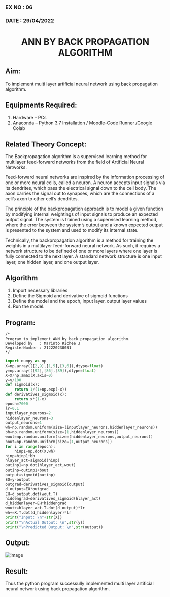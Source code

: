### EX NO : 06
### DATE  : 29/04/2022
# <p align="center"> ANN BY BACK PROPAGATION ALGORITHM </p>
## Aim:
   To implement multi layer artificial neural network using back propagation algorithm.
## Equipments Required:
1. Hardware – PCs
2. Anaconda – Python 3.7 Installation / Moodle-Code Runner /Google Colab

## Related Theory Concept:
The Backpropagation algorithm is a supervised learning method for multilayer feed-forward networks from the field of Artificial Neural Networks.

Feed-forward neural networks are inspired by the information processing of one or more neural cells, called a neuron. A neuron accepts input signals via its dendrites, which pass the electrical signal down to the cell body. The axon carries the signal out to synapses, which are the connections of a cell’s axon to other cell’s dendrites.

The principle of the backpropagation approach is to model a given function by modifying internal weightings of input signals to produce an expected output signal. The system is trained using a supervised learning method, where the error between the system’s output and a known expected output is presented to the system and used to modify its internal state.

Technically, the backpropagation algorithm is a method for training the weights in a multilayer feed-forward neural network. As such, it requires a network structure to be defined of one or more layers where one layer is fully connected to the next layer. A standard network structure is one input layer, one hidden layer, and one output layer.
## Algorithm
1. Import necessary libraries
2. Define the Sigmoid and derivative of sigmoid functions 
3. Define the model and the epoch, input layer, output layer values 
4. Run the model.

## Program:
```
/*
Program to implement ANN by back propagation algorithm.
Developed by   : Marinto Richee J
RegisterNumber : 212220230031 
*/
```
```python 
import numpy as np
X=np.array(([2,9],[1,5],[3,6]),dtype=float)
y=np.array(([92],[86],[89]),dtype=float)
X=X/np.amax(X,axis=0)
y=y/100
def sigmoid(x):
    return 1/(1+np.exp(-x))
def derivatives_sigmoid(x):
    return x*(1-x)
epoch=7000
lr=0.1
inputlayer_neurons=2
hiddenlayer_neurons=3
output_neurons=1
wh=np.random.uniform(size=(inputlayer_neurons,hiddenlayer_neurons))
bh=np.random.uniform(size=(1,hiddenlayer_neurons))
wout=np.random.uniform(size=(hiddenlayer_neurons,output_neurons))
bout=np.random.uniform(size=(1,output_neurons))
for i in range(epoch):
    hinp1=np.dot(X,wh)
hinp=hinp1+bh
hlayer_act=sigmoid(hinp)
outinp1=np.dot(hlayer_act,wout)
outinp=outinp1+bout
output=sigmoid(outinp)
EO=y-output
outgrad=derivatives_sigmoid(output)
d_output=EO*outgrad
EH=d_output.dot(wout.T)
hiddengrad=derivatives_sigmoid(hlayer_act)
d_hiddenlayer=EH*hiddengrad
wout+=hlayer_act.T.dot(d_output)*lr
wh+=X.T.dot(d_hiddenlayer)*lr
print("Input: \n"+str(X))
print("\nActual Output: \n",str(y))
print("\nPredicted Output: \n",str(output))

```

## Output:
![image](https://user-images.githubusercontent.com/65499285/169466440-e90aa1a5-f613-4631-a1da-37d065593170.png)

## Result:
Thus the python program successully implemented multi layer artificial neural network using back propagation algorithm.
